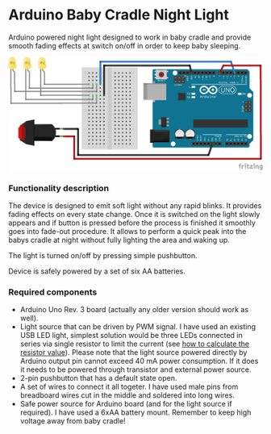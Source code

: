 # Arduino Baby Cradle Night Light

Arduino powered night light designed to work in baby cradle and provide smooth fading effects at switch on/off in order to keep baby sleeping.

![scheme](https://raw.githubusercontent.com/pawelcylo/arduino-night-light/master/scheme.png)

### Functionality description

The device is designed to emit soft light without any rapid blinks. It provides fading effects on every state change. Once it is switched on the light slowly appears and if button is pressed before the process is finished it smoothly goes into fade-out procedure. It allows to perform a quick peak into the babys cradle at night without fully lighting the area and waking up.

The light is turned on/off by pressing simple pushbutton.

Device is safely powered by a set of six AA batteries.

### Required components

- Arduino Uno Rev. 3 board (actually any older version should work as well).
- Light source that can be driven by PWM signal. I have used an existing USB LED light, simplest solution would be three LEDs 
connected in series via single resistor to limit the current (see [how to calculate the resistor value](http://electronics.stackexchange.com/questions/32990/do-i-really-need-resistors-when-controlling-leds-with-arduino)). Please note that the light source powered directly by Arduino output pin cannot exceed 40 mA power consumption. If it does it needs to be powered through transistor and external power source.
- 2-pin pushbutton that has a default state open.
- A set of wires to connect it all togeter. I have used male pins from breadboard wires cut in the middle and soldered into long wires.
- Safe power source for Arduino board (and for the light source if required). I have used a 6xAA battery mount. Remember to keep high voltage away from baby cradle!
